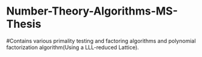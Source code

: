 # Number-Theory-Algorithms-MS-Thesis
#Contains various primality testing and factoring algorithms and polynomial factorization algorithm(Using a LLL-reduced Lattice).
